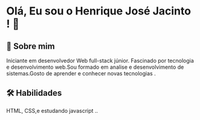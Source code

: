 
# Olá, Eu sou o Henrique José Jacinto ! 👋




## 🚀 Sobre mim
Iniciante em   desenvolvedor Web full-stack júnior. Fascinado por tecnologia e desenvolvimento web.Sou formado em analise e  desenvolvimento
de sistemas.Gosto de aprender  e conhecer  novas tecnologias .




## 🛠 Habilidades
HTML, CSS,e estudando javascript ..

 
